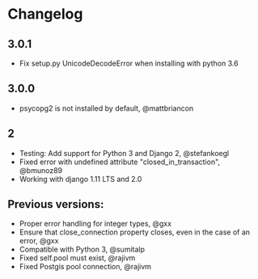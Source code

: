 # Changelog

## 3.0.1

- Fix setup.py UnicodeDecodeError when installing with python 3.6

## 3.0.0

- psycopg2 is not installed by default, @mattbriancon


## 2

- Testing: Add support for Python 3 and Django 2, @stefankoegl
- Fixed error with undefined attribute "closed_in_transaction", @bmunoz89
- Working with django 1.11 LTS and 2.0

## Previous versions:

- Proper error handling for integer types, @gxx
- Ensure that close_connection property closes, even in the case of an error, @gxx
- Compatible with Python 3, @sumitalp
- Fixed self.pool must exist, @rajivm
- Fixed Postgis pool connection, @rajivm
